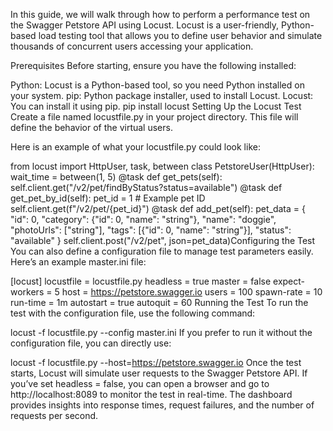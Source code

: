 In this guide, we will walk through how to perform a performance test on the Swagger Petstore API using Locust. Locust is a user-friendly, Python-based load testing tool that allows you to define user behavior and simulate thousands of concurrent users accessing your application.

Prerequisites
Before starting, ensure you have the following installed:

Python: Locust is a Python-based tool, so you need Python installed on your system.
pip: Python package installer, used to install Locust.
Locust: You can install it using pip.
pip install locust
Setting Up the Locust Test
Create a file named locustfile.py in your project directory. This file will define the behavior of the virtual users.

Here is an example of what your locustfile.py could look like:

from locust import HttpUser, task, between
class PetstoreUser(HttpUser):
    wait_time = between(1, 5)
@task
    def get_pets(self):
        self.client.get("/v2/pet/findByStatus?status=available")
    @task
    def get_pet_by_id(self):
        pet_id = 1  # Example pet ID
        self.client.get(f"/v2/pet/{pet_id}")
    @task
    def add_pet(self):
        pet_data = {
            "id": 0,
            "category": {"id": 0, "name": "string"},
            "name": "doggie",
            "photoUrls": ["string"],
            "tags": [{"id": 0, "name": "string"}],
            "status": "available"
        }
        self.client.post("/v2/pet", json=pet_data)Configuring the Test
You can also define a configuration file to manage test parameters easily. Here’s an example master.ini file:

[locust]
locustfile = locustfile.py
headless = true
master = false
expect-workers = 5
host = https://petstore.swagger.io
users = 100
spawn-rate = 10
run-time = 1m
autostart = true
autoquit = 60
Running the Test
To run the test with the configuration file, use the following command:

locust -f locustfile.py --config master.ini
If you prefer to run it without the configuration file, you can directly use:

locust -f locustfile.py --host=https://petstore.swagger.io
Once the test starts, Locust will simulate user requests to the Swagger Petstore API. If you’ve set headless = false, you can open a browser and go to http://localhost:8089 to monitor the test in real-time. The dashboard provides insights into response times, request failures, and the number of requests per second.

